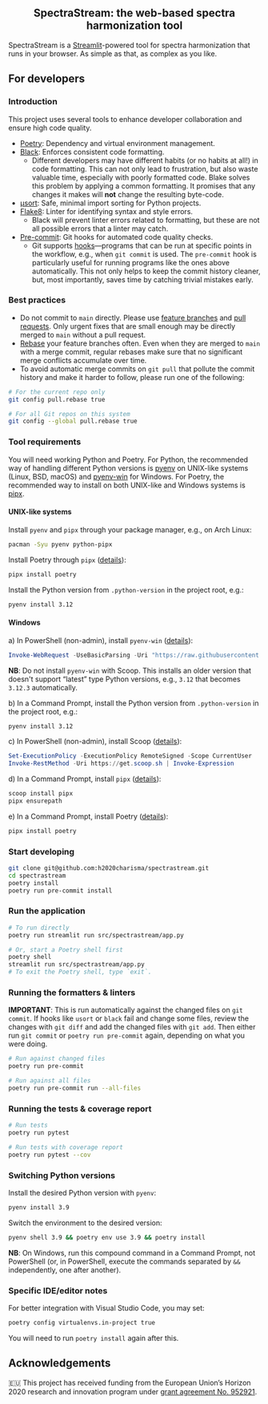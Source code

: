 <h2 align="center">SpectraStream: the web-based spectra harmonization tool</h2>

SpectraStream is a [Streamlit](https://streamlit.io/)-powered tool for spectra harmonization that runs in your browser. As simple as that, as complex as you like.

## For developers

### Introduction

This project uses several tools to enhance developer collaboration and ensure high code quality.

- [Poetry](https://python-poetry.org/): Dependency and virtual environment management.
- [Black](https://github.com/psf/black): Enforces consistent code formatting.
  - Different developers may have different habits (or no habits at all!) in code formatting. This can not only lead to frustration, but also waste valuable time, especially with poorly formatted code. Blake solves this problem by applying a common formatting. It promises that any changes it makes will **not** change the resulting byte-code.
- [µsort](https://github.com/facebook/usort): Safe, minimal import sorting for Python projects.
- [Flake8](https://flake8.pycqa.org/): Linter for identifying syntax and style errors.
  - Black will prevent linter errors related to formatting, but these are not all possible errors that a linter may catch.
- [Pre-commit](https://pre-commit.com/): Git hooks for automated code quality checks.
  - Git supports [hooks](https://git-scm.com/docs/githooks)—programs that can be run at specific points in the workflow, e.g., when `git commit` is used. The `pre-commit` hook is particularly useful for running programs like the ones above automatically. This not only helps to keep the commit history cleaner, but, most importantly, saves time by catching trivial mistakes early.

### Best practices

- Do not commit to `main` directly. Please use [feature branches](https://www.atlassian.com/git/tutorials/comparing-workflows/feature-branch-workflow) and [pull requests](https://help.github.com/articles/about-pull-requests/). Only urgent fixes that are small enough may be directly merged to `main` without a pull request.
- [Rebase](https://git-scm.com/docs/git-rebase) your feature branches often. Even when they are merged to `main` with a merge commit, regular rebases make sure that no significant merge conflicts accumulate over time.
- To avoid automatic merge commits on `git pull` that pollute the commit history and make it harder to follow, please run one of the following:
```sh
# For the current repo only
git config pull.rebase true

# For all Git repos on this system
git config --global pull.rebase true
```

### Tool requirements

You will need working Python and Poetry. For Python, the recommended way of handling different Python versions is [pyenv](https://github.com/pyenv/pyenv) on UNIX-like systems (Linux, BSD, macOS) and [pyenv-win](https://github.com/pyenv-win/pyenv-win) for Windows. For Poetry, the recommended way to install on both UNIX-like and Windows systems is [pipx](https://pipx.pypa.io/).

#### UNIX-like systems

Install `pyenv` and `pipx` through your package manager, e.g., on Arch Linux:

```sh
pacman -Syu pyenv python-pipx
```

Install Poetry through `pipx` ([details](https://python-poetry.org/docs/#installation)):

```sh
pipx install poetry
```

Install the Python version from `.python-version` in the project root, e.g.:

```sh
pyenv install 3.12
```

#### Windows

a) In PowerShell (non-admin), install `pyenv-win` ([details](https://pyenv-win.github.io/pyenv-win/docs/installation.html)):

```powershell
Invoke-WebRequest -UseBasicParsing -Uri "https://raw.githubusercontent.com/pyenv-win/pyenv-win/master/pyenv-win/install-pyenv-win.ps1" -OutFile "./install-pyenv-win.ps1"; &"./install-pyenv-win.ps1"
```

**NB**: Do not install `pyenv-win` with Scoop. This installs an older version that doesn't support “latest” type Python versions, e.g., `3.12` that becomes `3.12.3` automatically.

b) In a Command Prompt, install the Python version from `.python-version` in the project root, e.g.:

```sh
pyenv install 3.12
```

c) In PowerShell (non-admin), install Scoop ([details](https://scoop.sh/)):

```powershell
Set-ExecutionPolicy -ExecutionPolicy RemoteSigned -Scope CurrentUser
Invoke-RestMethod -Uri https://get.scoop.sh | Invoke-Expression
```

d) In a Command Prompt, install `pipx` ([details](https://pipx.pypa.io/stable/installation/)):

```cmd
scoop install pipx
pipx ensurepath
```

e) In a Command Prompt, install Poetry ([details](https://python-poetry.org/docs/#installation)):

```cmd
pipx install poetry
```

### Start developing

```sh
git clone git@github.com:h2020charisma/spectrastream.git
cd spectrastream
poetry install
poetry run pre-commit install
```

### Run the application

```sh
# To run directly
poetry run streamlit run src/spectrastream/app.py

# Or, start a Poetry shell first
poetry shell
streamlit run src/spectrastream/app.py
# To exit the Poetry shell, type `exit`.
```

### Running the formatters & linters

**IMPORTANT**: This is run automatically against the changed files on `git commit`. If hooks like `usort` or `black` fail and change some files, review the changes with `git diff` and add the changed files with `git add`. Then either run `git commit` or `poetry run pre-commit` again, depending on what you were doing.

```sh
# Run against changed files
poetry run pre-commit

# Run against all files
poetry run pre-commit run --all-files
```

### Running the tests & coverage report

```sh
# Run tests
poetry run pytest

# Run tests with coverage report
poetry run pytest --cov
```

### Switching Python versions

Install the desired Python version with `pyenv`:

```sh
pyenv install 3.9
```

Switch the environment to the desired version:

```sh
pyenv shell 3.9 && poetry env use 3.9 && poetry install
```

**NB**: On Windows, run this compound command in a Command Prompt, not PowerShell (or, in PowerShell, execute the commands separated by `&&` independently, one after another).

### Specific IDE/editor notes

For better integration with Visual Studio Code, you may set:

```sh
poetry config virtualenvs.in-project true
```

You will need to run `poetry install` again after this.

## Acknowledgements

🇪🇺 This project has received funding from the European Union’s Horizon 2020 research and innovation program under [grant agreement No. 952921](https://cordis.europa.eu/project/id/952921).
